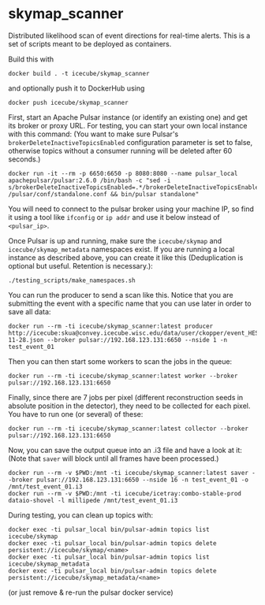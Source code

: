 # skymap_scanner

Distributed likelihood scan of event directions for real-time alerts.
This is a set of scripts meant to be deployed as containers.

Build this with 
```
docker build . -t icecube/skymap_scanner
```

and optionally push it to DockerHub using
```
docker push icecube/skymap_scanner
```

First, start an Apache Pulsar instance (or identify an existing one)
and get its broker or proxy URL.
For testing, you can start your own local instance with this command:
(You want to make sure Pulsar's `brokerDeleteInactiveTopicsEnabled` configuration
parameter is set to false, otherwise topics without a consumer running will be
deleted after 60 seconds.)
```
docker run -it --rm -p 6650:6650 -p 8080:8080 --name pulsar_local apachepulsar/pulsar:2.6.0 /bin/bash -c "sed -i s/brokerDeleteInactiveTopicsEnabled=.*/brokerDeleteInactiveTopicsEnabled=false/ /pulsar/conf/standalone.conf && bin/pulsar standalone"
```

You will need to connect to the pulsar broker using your machine IP,
so find it using a tool like `ifconfig` or `ip addr` and use it below
instead of `<pulsar_ip>`.

Once Pulsar is up and running, make sure the `icecube/skymap` and
`icecube/skymap_metadata` namespaces exist. If you are running a local
instance as described above, you can create it like this
(Deduplication is optional but useful. Retention is necessary.):
```
./testing_scripts/make_namespaces.sh
```

You can run the producer to send a scan like this. Notice that you are submitting the
event with a specific name that you can use later in order to save all data:

```
docker run --rm -ti icecube/skymap_scanner:latest producer http://icecube:skua@convey.icecube.wisc.edu/data/user/ckopper/event_HESE_2017-11-28.json --broker pulsar://192.168.123.131:6650 --nside 1 -n test_event_01
```

Then you can then start some workers to scan the jobs in the queue:

```
docker run --rm -ti icecube/skymap_scanner:latest worker --broker pulsar://192.168.123.131:6650
```

Finally, since there are 7 jobs per pixel (different reconstruction seeds in absolute position
in the detector), they need to be collected for each pixel. You have to run one
(or several) of these:

```
docker run --rm -ti icecube/skymap_scanner:latest collector --broker pulsar://192.168.123.131:6650
```

Now, you can save the output queue into an .i3 file and have a look at it:
(Note that `saver` will block until all frames have been processed.)

```
docker run --rm -v $PWD:/mnt -ti icecube/skymap_scanner:latest saver --broker pulsar://192.168.123.131:6650 --nside 16 -n test_event_01 -o /mnt/test_event_01.i3
docker run --rm -v $PWD:/mnt -ti icecube/icetray:combo-stable-prod dataio-shovel -l millipede /mnt/test_event_01.i3
```


During testing, you can clean up topics with:
```
docker exec -ti pulsar_local bin/pulsar-admin topics list icecube/skymap
docker exec -ti pulsar_local bin/pulsar-admin topics delete persistent://icecube/skymap/<name>
docker exec -ti pulsar_local bin/pulsar-admin topics list icecube/skymap_metadata
docker exec -ti pulsar_local bin/pulsar-admin topics delete persistent://icecube/skymap_metadata/<name>
```
(or just remove & re-run the pulsar docker service)
